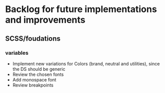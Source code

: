 # Backlog for future implementations and improvements

## SCSS/foudations

### variables

- Implement new variations for Colors (brand, neutral and utilities), since the DS should be generic
- Review the chosen fonts
- Add monospace font
- Review breakpoints
